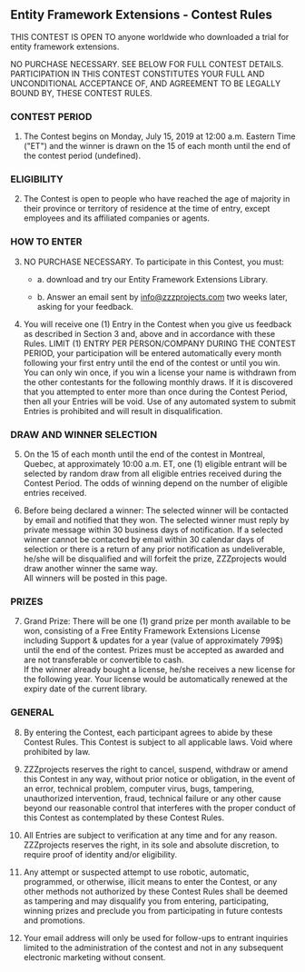 ## Entity Framework Extensions - Contest Rules

THIS CONTEST IS OPEN TO anyone worldwide who downloaded a trial for entity framework extensions.
 
NO PURCHASE NECESSARY. SEE BELOW FOR FULL CONTEST DETAILS. PARTICIPATION IN THIS CONTEST CONSTITUTES YOUR FULL AND UNCONDITIONAL ACCEPTANCE OF, AND AGREEMENT TO BE LEGALLY BOUND BY, THESE CONTEST RULES.   
 
### CONTEST PERIOD 
1. The Contest begins on Monday, July 15, 2019 at 12:00 a.m. Eastern Time ("ET") and the winner is drawn on the 15 of each month until the end of the contest period (undefined). 
 
### ELIGIBILITY 
2. The Contest is open to people who have reached the age of majority in their province or territory of residence at the time of entry, except employees and its affiliated companies or agents. 

### HOW TO ENTER 
3. NO PURCHASE NECESSARY.  To participate in this Contest, you must:  
 
   - a.	download and try our Entity Framework Extensions Library.    
 
   - b.	Answer an email sent by info@zzzprojects.com two weeks later, asking for your feedback. 
   
4. You will receive one (1) Entry in the Contest when you give us feedback as described in Section 3 and, above and in accordance with these Rules.  LIMIT (1) ENTRY PER PERSON/COMPANY DURING THE CONTEST PERIOD, your participation will be entered automatically every month following your first entry until the end of the contest or until you win. You can only win once, if you win a license your name is withdrawn from the other contestants for the following monthly draws. 
 If it is discovered that you attempted to enter more than once during the Contest Period, then all your Entries will be void.  Use of any automated system to submit Entries is prohibited and will result in disqualification.  


### DRAW AND WINNER SELECTION 
5. On the 15 of each month until the end of the contest in Montreal, Quebec, at approximately 10:00 a.m. ET, one (1) eligible entrant will be selected by random draw from all eligible entries received during the Contest Period.  The odds of winning depend on the number of eligible entries received.  
 
6. Before being declared a winner: The selected winner will be contacted by email and notified that they won.  The selected winner must reply by private message within 30 business days of notification. 
If a selected winner cannot be contacted by email within 30 calendar days of selection or there is a return of any prior notification as undeliverable, he/she will be disqualified and will forfeit the prize, ZZZprojects would draw another winner the same way.    
All winners will be posted in this page.
 
### PRIZES 
7. Grand Prize: There will be one (1) grand prize per month available to be won, consisting of a Free Entity Framework Extensions License including Support & updates for a year (value of approximately 799$) until the end of the contest. 
Prizes must be accepted as awarded and are not transferable or convertible to cash.  
If the winner already bought a license, he/she receives a new license for the following year. Your license would be automatically renewed at the expiry date of the current library. 

### GENERAL 
8. By entering the Contest, each participant agrees to abide by these Contest Rules. This Contest is subject to all applicable laws.  Void where prohibited by law. 

9. ZZZprojects reserves the right to cancel, suspend, withdraw or amend this Contest in any way, without prior notice or obligation, in the event of an error, technical problem, computer virus, bugs, tampering, unauthorized intervention, fraud, technical failure or any other cause beyond our reasonable control that interferes with the proper conduct of this Contest as contemplated by these Contest Rules.  

10. All Entries are subject to verification at any time and for any reason. ZZZprojects reserves the right, in its sole and absolute discretion, to require proof of identity and/or eligibility.

11. Any attempt or suspected attempt to use robotic, automatic, programmed, or otherwise, illicit means to enter the Contest, or any other methods not authorized by these Contest Rules shall be deemed as tampering and may disqualify you from entering, participating, winning prizes and preclude you from participating in future contests and promotions.
12. Your email address will only be used for follow-ups to entrant inquiries limited to the administration of the contest and not in any subsequent electronic marketing without consent. 
